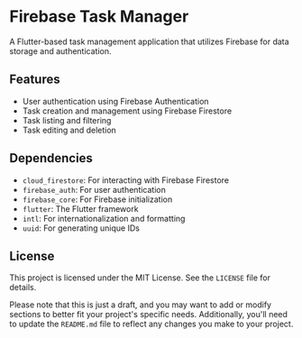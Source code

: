 **Firebase Task Manager**
==========================

A Flutter-based task management application that utilizes Firebase for data storage and authentication.

**Features**
------------

* User authentication using Firebase Authentication
* Task creation and management using Firebase Firestore
* Task listing and filtering
* Task editing and deletion


**Dependencies**
----------------

* `cloud_firestore`: For interacting with Firebase Firestore
* `firebase_auth`: For user authentication
* `firebase_core`: For Firebase initialization
* `flutter`: The Flutter framework
* `intl`: For internationalization and formatting
* `uuid`: For generating unique IDs

**License**
----------

This project is licensed under the MIT License. See the `LICENSE` file for details.

Please note that this is just a draft, and you may want to add or modify sections to better fit your project's specific needs. Additionally, you'll need to update the `README.md` file to reflect any changes you make to your project.
